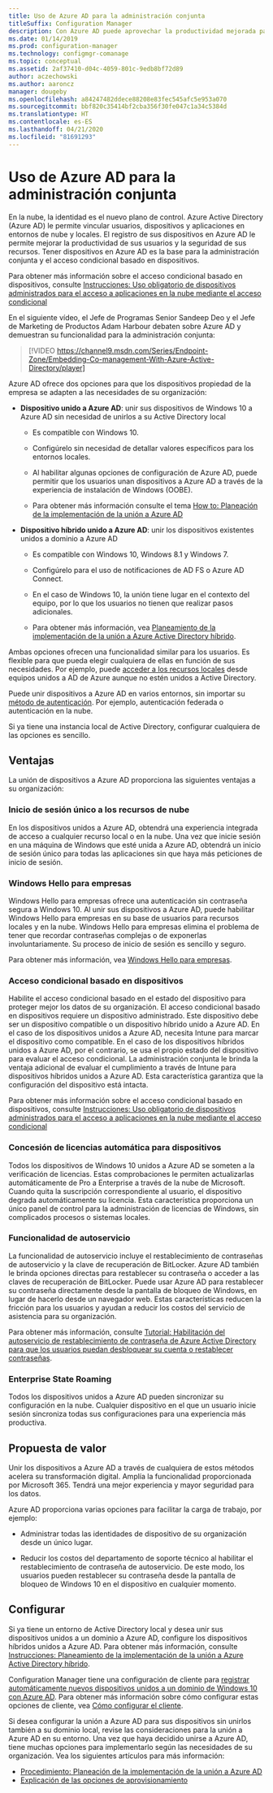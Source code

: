 ```yaml
---
title: Uso de Azure AD para la administración conjunta
titleSuffix: Configuration Manager
description: Con Azure AD puede aprovechar la productividad mejorada para sus usuarios y la seguridad para sus recursos, tanto en la nube como en los entornos locales.
ms.date: 01/14/2019
ms.prod: configuration-manager
ms.technology: configmgr-comanage
ms.topic: conceptual
ms.assetid: 2af37410-d04c-4059-801c-9edb8bf72d89
author: aczechowski
ms.author: aaroncz
manager: dougeby
ms.openlocfilehash: a84247482ddece88208e83fec545afc5e953a070
ms.sourcegitcommit: bbf820c35414bf2cba356f30fe047c1a34c5384d
ms.translationtype: HT
ms.contentlocale: es-ES
ms.lasthandoff: 04/21/2020
ms.locfileid: "81691293"
---
```

# <a name="use-azure-ad-for-co-management"></a>Uso de Azure AD para la administración conjunta

En la nube, la identidad es el nuevo plano de control. Azure Active Directory (Azure AD) le permite vincular usuarios, dispositivos y aplicaciones en entornos de nube y locales. El registro de sus dispositivos en Azure AD le permite mejorar la productividad de sus usuarios y la seguridad de sus recursos. Tener dispositivos en Azure AD es la base para la administración conjunta y el acceso condicional basado en dispositivos.

Para obtener más información sobre el acceso condicional basado en dispositivos, consulte [Instrucciones: Uso obligatorio de dispositivos administrados para el acceso a aplicaciones en la nube mediante el acceso condicional](https://docs.microsoft.com/azure/active-directory/conditional-access/require-managed-devices)

En el siguiente vídeo, el Jefe de Programas Senior Sandeep Deo y el Jefe de Marketing de Productos Adam Harbour debaten sobre Azure AD y demuestran su funcionalidad para la administración conjunta:

> [!VIDEO https://channel9.msdn.com/Series/Endpoint-Zone/Embedding-Co-management-With-Azure-Active-Directory/player]

Azure AD ofrece dos opciones para que los dispositivos propiedad de la empresa se adapten a las necesidades de su organización:  

- **Dispositivo unido a Azure AD**: unir sus dispositivos de Windows 10 a Azure AD sin necesidad de unirlos a su Active Directory local  

  - Es compatible con Windows 10.

  - Configúrelo sin necesidad de detallar valores específicos para los entornos locales.  

  - Al habilitar algunas opciones de configuración de Azure AD, puede permitir que los usuarios unan dispositivos a Azure AD a través de la experiencia de instalación de Windows (OOBE).  

  - Para obtener más información consulte el tema [How to: Planeación de la implementación de la unión a Azure AD](https://docs.microsoft.com/azure/active-directory/devices/azureadjoin-plan)  

- **Dispositivo híbrido unido a Azure AD**: unir los dispositivos existentes unidos a dominio a Azure AD  

  - Es compatible con Windows 10, Windows 8.1 y Windows 7.

  - Configúrelo para el uso de notificaciones de AD FS o Azure AD Connect.  

  - En el caso de Windows 10, la unión tiene lugar en el contexto del equipo, por lo que los usuarios no tienen que realizar pasos adicionales.  

  - Para obtener más información, vea [Planeamiento de la implementación de la unión a Azure Active Directory híbrido](https://docs.microsoft.com/azure/active-directory/devices/hybrid-azuread-join-plan).  

Ambas opciones ofrecen una funcionalidad similar para los usuarios. Es flexible para que pueda elegir cualquiera de ellas en función de sus necesidades. Por ejemplo, puede [acceder a los recursos locales](https://docs.microsoft.com/azure/active-directory/devices/azuread-join-sso) desde equipos unidos a AD de Azure aunque no estén unidos a Active Directory.

Puede unir dispositivos a Azure AD en varios entornos, sin importar su [método de autenticación](https://docs.microsoft.com/azure/active-directory/hybrid/choose-ad-authn). Por ejemplo, autenticación federada o autenticación en la nube.

Si ya tiene una instancia local de Active Directory, configurar cualquiera de las opciones es sencillo.

## <a name="benefits"></a>Ventajas

La unión de dispositivos a Azure AD proporciona las siguientes ventajas a su organización:

### <a name="single-sign-on-to-cloud-resources"></a>Inicio de sesión único a los recursos de nube

En los dispositivos unidos a Azure AD, obtendrá una experiencia integrada de acceso a cualquier recurso local o en la nube. Una vez que inicie sesión en una máquina de Windows que esté unida a Azure AD, obtendrá un inicio de sesión único para todas las aplicaciones sin que haya más peticiones de inicio de sesión.  

### <a name="windows-hello-for-business"></a>Windows Hello para empresas

Windows Hello para empresas ofrece una autenticación sin contraseña segura a Windows 10. Al unir sus dispositivos a Azure AD, puede habilitar Windows Hello para empresas en su base de usuarios para recursos locales y en la nube. Windows Hello para empresas elimina el problema de tener que recordar contraseñas complejas o de exponerlas involuntariamente. Su proceso de inicio de sesión es sencillo y seguro.

Para obtener más información, vea [Windows Hello para empresas](https://docs.microsoft.com/windows/security/identity-protection/hello-for-business/hello-identity-verification).  

### <a name="device-based-conditional-access"></a>Acceso condicional basado en dispositivos

Habilite el acceso condicional basado en el estado del dispositivo para proteger mejor los datos de su organización. El acceso condicional basado en dispositivos requiere un dispositivo administrado. Este dispositivo debe ser un dispositivo compatible o un dispositivo híbrido unido a Azure AD. En el caso de los dispositivos unidos a Azure AD, necesita Intune para marcar el dispositivo como compatible. En el caso de los dispositivos híbridos unidos a Azure AD, por el contrario, se usa el propio estado del dispositivo para evaluar el acceso condicional. La administración conjunta le brinda la ventaja adicional de evaluar el cumplimiento a través de Intune para dispositivos híbridos unidos a Azure AD. Esta característica garantiza que la configuración del dispositivo está intacta.

Para obtener más información sobre el acceso condicional basado en dispositivos, consulte [Instrucciones: Uso obligatorio de dispositivos administrados para el acceso a aplicaciones en la nube mediante el acceso condicional](https://docs.microsoft.com/azure/active-directory/conditional-access/require-managed-devices)  

### <a name="automatic-device-licensing"></a>Concesión de licencias automática para dispositivos

Todos los dispositivos de Windows 10 unidos a Azure AD se someten a la verificación de licencias. Estas comprobaciones le permiten actualizarlas automáticamente de Pro a Enterprise a través de la nube de Microsoft. Cuando quita la suscripción correspondiente al usuario, el dispositivo degrada automáticamente su licencia. Esta característica proporciona un único panel de control para la administración de licencias de Windows, sin complicados procesos o sistemas locales.

### <a name="self-service-functionality"></a>Funcionalidad de autoservicio

La funcionalidad de autoservicio incluye el restablecimiento de contraseñas de autoservicio y la clave de recuperación de BitLocker. Azure AD también le brinda opciones directas para restablecer su contraseña o acceder a las claves de recuperación de BitLocker. Puede usar Azure AD para restablecer su contraseña directamente desde la pantalla de bloqueo de Windows, en lugar de hacerlo desde un navegador web. Estas características reducen la fricción para los usuarios y ayudan a reducir los costos del servicio de asistencia para su organización.  

Para obtener más información, consulte [Tutorial: Habilitación del autoservicio de restablecimiento de contraseña de Azure Active Directory para que los usuarios puedan desbloquear su cuenta o restablecer contraseñas](https://docs.microsoft.com/azure/active-directory/authentication/tutorial-enable-sspr).

### <a name="enterprise-state-roaming"></a>Enterprise State Roaming

Todos los dispositivos unidos a Azure AD pueden sincronizar su configuración en la nube. Cualquier dispositivo en el que un usuario inicie sesión sincroniza todas sus configuraciones para una experiencia más productiva.  

## <a name="value-proposition"></a>Propuesta de valor

Unir los dispositivos a Azure AD a través de cualquiera de estos métodos acelera su transformación digital. Amplía la funcionalidad proporcionada por Microsoft 365. Tendrá una mejor experiencia y mayor seguridad para los datos.

Azure AD proporciona varias opciones para facilitar la carga de trabajo, por ejemplo:

- Administrar todas las identidades de dispositivo de su organización desde un único lugar.  

- Reducir los costos del departamento de soporte técnico al habilitar el restablecimiento de contraseña de autoservicio. De este modo, los usuarios pueden restablecer su contraseña desde la pantalla de bloqueo de Windows 10 en el dispositivo en cualquier momento.  

## <a name="configure"></a>Configurar

Si ya tiene un entorno de Active Directory local y desea unir sus dispositivos unidos a un dominio a Azure AD, configure los dispositivos híbridos unidos a Azure AD. Para obtener más información, consulte [Instrucciones: Planeamiento de la implementación de la unión a Azure Active Directory híbrido](https://docs.microsoft.com/azure/active-directory/devices/hybrid-azuread-join-plan).

Configuration Manager tiene una configuración de cliente para [registrar automáticamente nuevos dispositivos unidos a un dominio de Windows 10 con Azure AD](../core/clients/deploy/about-client-settings.md#automatically-register-new-windows-10-domain-joined-devices-with-azure-active-directory). Para obtener más información sobre cómo configurar estas opciones de cliente, vea [Cómo configurar el cliente](../core/clients/deploy/configure-client-settings.md).

Si desea configurar la unión a Azure AD para sus dispositivos sin unirlos también a su dominio local, revise las consideraciones para la unión a Azure AD en su entorno. Una vez que haya decidido unirse a Azure AD, tiene muchas opciones para implementarlo según las necesidades de su organización. Vea los siguientes artículos para más información:

- [Procedimiento: Planeación de la implementación de la unión a Azure AD](https://docs.microsoft.com/azure/active-directory/devices/azureadjoin-plan)  
- [Explicación de las opciones de aprovisionamiento](https://docs.microsoft.com/azure/active-directory/devices/azureadjoin-plan#understand-your-provisioning-options)  
